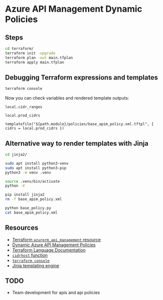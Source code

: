 # Azure API Management Dynamic Policies

## Steps

```sh
cd terraform/
terraform init -upgrade
terraform plan -out main.tfplan
terraform apply main.tfplan
```

## Debugging Terraform expressions and templates

```sh
terraform console
```

Now you can check variables and rendered template outputs:

```hcl
local.cidr_ranges

local.prod_cidrs

templatefile("${path.module}/policies/base_apim_policy.xml.tftpl", { cidrs = local.prod_cidrs })
```

## Alternative way to render templates with Jinja

```sh
cd jinja2/

sudo apt install python3-venv
sudo apt install python3-pip
python3 -m venv .venv

source .venv/bin/activate
python -V

pip install jinja2
rm -f base_apim_policy.xml

python base_policy.py
cat base_apim_policy.xml
```

## Resources

* [Terraform `azurerm_api_management` resource](https://registry.terraform.io/providers/hashicorp/azurerm/latest/docs/resources/api_management)
* [Dynamic Azure API Management Policies](https://github.com/Azure-Samples/dynamic-apim-policies)
* [Terraform Language Documentation](https://developer.hashicorp.com/terraform/language)
* [`cidrhost` function](https://developer.hashicorp.com/terraform/language/functions/cidrhost)
* [`terraform console`](https://developer.hashicorp.com/terraform/cli/commands/console)
* [Jinja templating engine](https://jinja.palletsprojects.com/en/3.0.x/intro/)

## TODO

* Team development for apis and api policies

